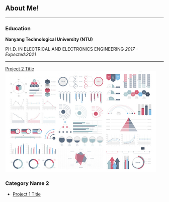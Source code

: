 ## About Me!

---

### Education

**Nanyang Technological University (NTU)**

PH.D. IN ELECTRICAL AND ELECTRONICS ENGINEERING          *2017 - Expected:2021*

---
[Project 2 Title](/pdf/sample_presentation.pdf)
<img src="images/dummy_thumbnail.jpg?raw=true"/>

### Category Name 2

- [Project 1 Title](http://example.com/)

